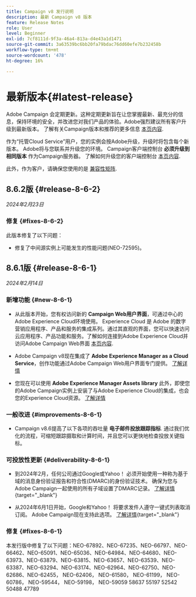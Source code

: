 ```yaml
---
title: Campaign v8 发行说明
description: 最新 Campaign v8 版本
feature: Release Notes
role: User
level: Beginner
exl-id: 7cf8111d-9f3a-46a4-813a-d4e43a1d1471
source-git-commit: 3a63539bc6bb20fa79bdac76dd60efe7b232458b
workflow-type: tm+mt
source-wordcount: '478'
ht-degree: 16%

---
```


# 最新版本{#latest-release}

Adobe Campaign 会定期更新。这种定期更新旨在让您掌握最新、最充分的信息，保持环境的安全，并改进您对我们产品的体验。Adobe强烈建议所有客户升级到最新版本。 了解有关Campaign版本和推荐的更多信息 [本页内容](upgrades.md).

作为“托管Cloud Service”用户，您的实例会按Adobe升级，升级时将包含每个新版本。 Adobe将与您联系并升级您的环境。 Campaign客户端控制台 **必须升级到相同版本** 作为Campaign服务器。 了解如何升级您的客户端控制台 [本页内容](../start/connect.md#upgrade-ac-console).

此外，作为客户，请确保您使用的是 [兼容性矩阵](compatibility-matrix.md).


## 8.6.2版 {#release-8-6-2}

_2024年2月23日_

### 修复 {#fixes-8-6-2}

此版本修复了以下问题：

* 修复了中间源实例上可能发生的性能问题(NEO-72595)。

## 8.6.1版 {#release-8-6-1}

_2024年2月14日_

### 新增功能 {#new-8-6-1}

* 从此版本开始，您有权访问新的 **Campaign Web用户界面**，可通过中心的Adobe Experience Cloud环境使用。 Experience Cloud 是 Adobe 的数字营销应用程序、产品和服务的集成系列。通过其直观的界面，您可以快速访问云应用程序、产品功能和服务。了解如何连接到Adobe Experience Cloud并访问Adobe Campaign Web界面 [本页内容](campaign-ui.md#ac-web-ui).


* Adobe Campaign v8现在集成了 **Adobe Experience Manager as a Cloud Service**，创作功能通过Adobe Campaign Web用户界面专门提供。 [了解详情](../connect/ac-aem.md)

* 您现在可以使用 **Adobe Experience Manager Assets library** 此外，即使您的Adobe Campaign实例上安装了与Adobe Experience Cloud的集成，也会您的Experience Cloud资源。 [了解详情](../connect/ac-aem.md#assets-library)

### 一般改进 {#improvements-8-6-1}

* Campaign v8.6提高了以下各项的吞吐量 **电子邮件投放跟踪指标**. 通过我们优化的流程，可缩短跟踪摄取和计算时间，并且您可以更快地检查投放关键指标。


### 可投放性更新 {#deliverability-8-6-1}

* 到2024年2月，任何公司通过Google或Yahoo！ 必须开始使用一种称为基于域的消息身份验证报告和符合性(DMARC)的身份验证技术。 确保为您与Adobe Campaign一起使用的所有子域设置了DMARC记录。 [了解详情](https://experienceleague.adobe.com/docs/deliverability-learn/deliverability-best-practice-guide/additional-resources/technotes/implement-dmarc.html?lang=zh-Hans){target="_blank"}

* 从2024年6月1日开始，Google和Yahoo！ 将要求发件人遵守一键式列表取消订阅。 Adobe Campaign现在支持此选项。 [了解详情](https://experienceleague.adobe.com/docs/deliverability-learn/deliverability-best-practice-guide/additional-resources/campaign/acc-technical-recommendations.html#one-click-list-unsubscribe){target="_blank"}


### 修复 {#fixes-8-6-1}

本发行版中修复了以下问题：NEO-67892、NEO-67235、NEO-66797、NEO-66462、NEO-65091、NEO-65036、NEO-64984、NEO-64680、NEO-63973、NEO-63879、NEO-63815、NEO-63657、NEO-63539、NEO-63387、NEO-63294、NEO-63174、NEO-62964、NEO-62750、NEO-62686、NEO-62455， NEO-62406， NEO-61580， NEO-61199， NEO-60786， NEO-59544， NEO-59198， NEO-59059 58637 55197 52542 50488 47789